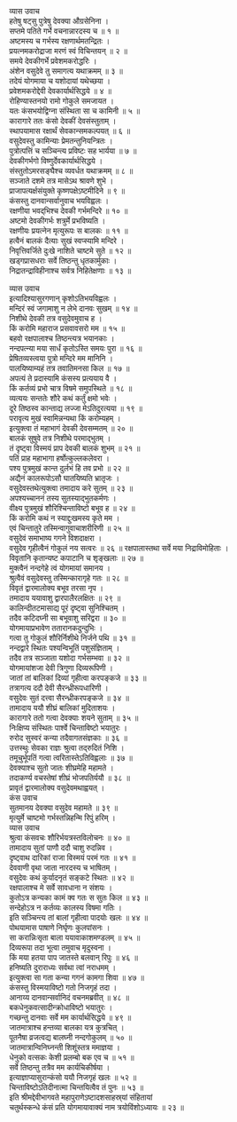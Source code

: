 व्यास उवाच  
हतेषु षट्सु पुत्रेषु देवक्या औग्रसेनिना ।  
सप्तमे पतिते गर्भे वचनान्नारदस्य च ॥ १ ॥  
अष्टमस्य च गर्भस्य रक्षणार्थमतन्द्रितः ।  
प्रयत्नमकरोद्राजा मरणं स्वं विचिन्तयन् ॥ २ ॥  
समये देवकीगर्भे प्रवेशमकरोद्धरिः ।  
अंशेन वसुदेवे तु समागत्य यथाक्रमम् ॥ ३ ॥  
तदेयं योगमाया च यशोदायां यथेच्छया ।  
प्रवेशमकरोद्देवी देवकार्यार्थसिद्धये ॥ ४ ॥  
रोहिण्यास्तनयो रामो गोकुले समजायत ।  
यतः कंसभयोद्विग्ना संस्थिता सा च कामिनी ॥ ५ ॥  
कारागारे ततः कंसो देवकीं देवसंस्तुताम् ।  
स्थापयामास रक्षार्थं सेवकान्समकल्पयत् ॥ ६ ॥  
वसुदेवस्तु कामिन्याः प्रेमतन्तुनियन्त्रितः ।  
पुत्रोत्पत्तिं च सञ्चिन्त्य प्रविष्टः सह भार्यया ॥ ७ ॥  
देवकीगर्भगो विष्णुर्देवकार्यार्थसिद्धये ।  
संस्तुतोऽमरसङ्घैश्च व्यवर्धत यथाक्रमम् ॥ ८ ॥  
सञ्जाते दशमे तत्र मासेऽथ श्रावणे शुभे ।  
प्राजापत्यर्क्षसंयुक्ते कृष्णपक्षेऽष्टमीदिने ॥ ९ ॥  
कंसस्तु दानवान्सर्वानुवाच भयविह्वलः ।  
रक्षणीया भवद्‌भिश्च देवकी गर्भमन्दिरे ॥ १० ॥  
अष्टमो देवकीगर्भः शत्रुर्मे प्रभविष्यति ।  
रक्षणीयः प्रयत्नेन मृत्युरूपः स बालकः ॥ ११ ॥  
हत्वैनं बालकं दैत्याः सुखं स्वप्स्यामि मन्दिरे ।  
निवृत्तिवर्जिते दुःखे नाशिते चाष्टमे सुते ॥ १२ ॥  
खड्गप्रासधराः सर्वे तिष्ठन्तु धृतकार्मुकाः ।  
निद्रातन्द्राविहीनाश्च सर्वत्र निहितेक्षणाः ॥ १३ ॥  
  
व्यास उवाच  
इत्यादिश्यासुरगणान् कृशोऽतिभयविह्वलः ।  
मन्दिरं स्वं जगामाशु न लेभे दानवः सुखम् ॥ १४ ॥  
निशीथे देवकी तत्र वसुदेवमुवाच ह ।  
किं करोमि महाराज प्रसवावसरो मम ॥ १५ ॥  
बहवो रक्षपालाश्च तिष्ठन्त्यत्र भयानकाः ।  
नन्दपत्न्या मया सार्धं कृतोऽस्ति समयः पुरा ॥ १६ ॥  
प्रेषितव्यस्त्वया पुत्रो मन्दिरे मम मानिनि ।  
पालयिष्याम्यहं तत्र तवातिमनसा किल ॥ १७ ॥  
अपत्यं ते प्रदास्यामि कंसस्य प्रत्ययाय वै ।  
किं कर्तव्यं प्रभो चात्र विषमे समुपस्थिते ॥ १८ ॥  
व्यत्ययः सन्ततेः शौरे कथं कर्तुं क्षमो भवेः ।  
दूरे तिष्ठस्व कान्ताद्य लज्जा मेऽतिदुरत्यया ॥ १९ ॥  
परावृत्य मुखं स्वामिन्नन्यथा किं करोम्यहम् ।  
इत्युक्त्वा तं महाभागं देवकी देवसम्मतम् ॥ २० ॥  
बालकं सुषुवे तत्र निशीथे परमाद्‌भुतम् ।  
तं दृष्ट्वा विस्मयं प्राप देवकी बालकं शुभम् ॥ २१ ॥  
पतिं प्राह महाभागा हर्षोत्कुल्लकलेवरा ।  
पश्य पुत्रमुखं कान्त दुर्लभं हि तव प्रभो ॥ २२ ॥  
अद्यैनं कालरूपोऽसौ घातयिष्यति भ्रातृजः ।  
वसुदेवस्तथेत्युक्त्वा तमादाय करे सुतम् ॥ २३ ॥  
अपश्यच्चाननं तस्य सुतस्याद्‌भुतकर्मणः ।  
वीक्ष्य पुत्रमुखं शौरिश्चिन्ताविष्टो बभूव ह ॥ २४ ॥  
किं करोमि कथं न स्याद्दुःखमस्य कृते मम ।  
एवं चिन्तातुरे तस्मिन्वागुवाचाशरीरिणी ॥ २५ ॥  
वसुदेवं समाभाष्य गगने विशदाक्षरा ।  
वसुदेव गृहीत्वैनं गोकुलं नय सत्वरः ॥ २६ ॥
रक्षपालास्तथा सर्वे मया निद्राविमोहिताः ।  
विवृतानि कृतान्यष्ट कपाटानि च शृङ्खलाः ॥ २७ ॥  
मुक्त्वैनं नन्दगेहे त्वं योगमायां समानय ।  
श्रुत्वैवं वसुदेवस्तु तस्मिन्कारागृहे गतः ॥ २८ ॥  
विवृतं द्वारमालोक्य बभूव तरसा नृप ।  
तमादाय ययावाशु द्वारपालैरलक्षितः ॥ २९ ॥  
कालिन्दीतटमासाद्य पूरं दृष्ट्वा सुनिश्चितम् ।  
तदैव कटिदघ्नी सा बभूवाशु सरिद्वरा ॥ ३० ॥  
योगमायाप्रभावेण ततारानकदुन्दुभिः ।  
गत्वा तु गोकुलं शौरिर्निशीथे निर्जने पथि ॥ ३१ ॥  
नन्दद्वारे स्थितः पश्यन्विभूतिं पशुसंज्ञिताम् ।  
तदैव तत्र सञ्जाता यशोदा गर्भसम्भवा ॥ ३२ ॥  
योगमायांशजा देवी त्रिगुणा दिव्यरूपिणी ।  
जातां तां बालिकां दिव्यां गृहीत्वा करपङ्कजे ॥ ३३ ॥  
तत्रागत्य ददौ देवी सैरन्ध्रीरूपधारिणी ।  
वसुदेवः सुतं दत्त्वा सैरन्ध्रीकरपङ्कजे ॥ ३४ ॥  
तामादाय ययौ शीघ्रं बालिकां मुदिताशयः ।  
कारागारे ततो गत्वा देवक्याः शयने सुताम् ॥ ३५ ॥  
निःक्षिप्य संस्थितः पार्श्वे चिन्ताविष्टो भयातुरः ।  
रुरोद सुस्वरं कन्या तदैवागतसंज्ञकाः ॥ ३६ ॥  
उत्तस्थुः सेवका राज्ञः श्रुत्वा तद्‌रुदितं निशि ।  
तमूचुर्भूपतिं गत्वा त्वरितास्तेऽतिविह्वलाः ॥ ३७ ॥  
देवक्याश्च सुतो जातः शीघ्रमेहि महामते ।  
तदाकर्ण्य वचस्तेषां शीघ्रं भोजपतिर्ययौ ॥ ३८ ॥  
प्रावृतं द्वारमालोक्य वसुदेवमथाह्वयत् ।  
कंस उवाच  
सुतमानय देवक्या वसुदेव महामते ॥ ३९ ॥  
मृत्युर्मे चाष्टमो गर्भस्तन्निहन्मि रिपुं हरिम् ।  
व्यास उवाच  
श्रुत्वा कंसवचः शौरिर्भयत्रस्तविलोचनः ॥ ४० ॥  
तामादाय सुतां पाणौ ददौ चाशु रुदन्निव ।  
दृष्ट्वाथ दारिकां राजा विस्मयं परमं गतः ॥ ४१ ॥  
देववाणी वृथा जाता नारदस्य च भाषितम् ।  
वसुदेवः कथं कुर्यादनृतं सङ्कटे स्थितः ॥ ४२ ॥  
रक्षपालाश्च मे सर्वे सावधाना न संशयः ।  
कुतोऽत्र कन्यका कामं क्व गतः स सुतः किल ॥ ४३ ॥  
सन्देहोऽत्र न कर्तव्यः कालस्य विषमा गतिः ।  
इति सञ्चिन्त्य तां बालां गृहीत्वा पादयोः खलः ॥ ४४ ॥  
पोथयामास पाषाणे निर्घृणः कुलपांसनः ।  
सा करान्निःसृता बाला ययावाकाशमण्डलम् ॥ ४५ ॥  
दिव्यरूपा तदा भूत्वा तमुवाच मृदुस्वना ।  
किं मया हतया पाप जातस्ते बलवान् रिपुः ॥ ४६ ॥  
हनिष्यति दुराराध्यः सर्वथा त्वां नराधमम् ।  
इत्युक्त्वा सा गता कन्या गगनं कामगा शिवा ॥ ४७ ॥  
कंसस्तु विस्मयाविष्टो गतो निजगृहं तदा ।  
आनाय्य दानवान्सर्वानिदं वचनमब्रवीत् ॥ ४८ ॥  
बकधेनुकवत्सादीन्क्रोधाविष्टो भयातुरः ।  
गच्छन्तु दानवाः सर्वे मम कार्यार्थसिद्धये ॥ ४९ ॥  
जातमात्राश्च हन्तव्या बालका यत्र कुत्रचित् ।  
पूतनैषा व्रजत्वद्य बालघ्नी नन्दगोकुलम् ॥ ५० ॥  
जातमात्रान्विनिघ्नन्ती शिशूंस्तत्र ममाज्ञया ।  
धेनुको वत्सकः केशी प्रलम्बो बक एव च ॥ ५१ ॥  
सर्वे तिष्ठन्तु तत्रैव मम कार्यचिकीर्षया ।  
इत्याज्ञाप्यासुरान्कंसो ययौ निजगृहं खलः ॥ ५२ ॥  
चिन्ताविष्टोऽतिदीनात्मा चिन्तयित्वैव तं पुनः ॥ ५३ ॥  
इति श्रीमद्देवीभागवते महापुराणेऽष्टादशसाहस्र्यां संहितायां  
चतुर्थस्कन्धे कंसं प्रति योगमायावाक्यं नाम त्रयोविंशोऽध्यायः ॥ २३ ॥
